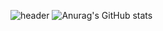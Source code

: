 ![header](https://capsule-render.vercel.app/api?type=cylinder&color=hexcode#365172&height=100&section=header&text=Seoyoung%20Choi&fontSize=50)
![Anurag's GitHub stats](https://github-readme-stats.vercel.app/api?username=0dina&show_icons=true&theme=prussian)
